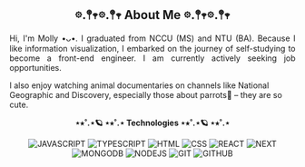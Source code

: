 <h2 align="center">𖡼.𖤣𖥧𖡼.𖤣𖥧 About Me 𖡼.𖤣𖥧𖡼.𖤣𖥧</h2>
<p align="justify">Hi, I'm Molly •ᴗ•. I graduated from NCCU (MS) and NTU (BA). Because I like information visualization, I embarked on the journey of self-studying to become a front-end engineer. I am currently actively seeking job opportunities.

I also enjoy watching animal documentaries on channels like National Geographic and Discovery, especially those about parrots🦜 – they are so cute. </p>

<p align="center"><strong>⋆⭒˚.⋆🪐 ⋆⭒˚.⋆ Technologies ⋆⭒˚.⋆🪐 ⋆⭒˚.⋆</strong></p>
<p align="center">
<img src="https://img.shields.io/badge/JAVASCRIPT-141414?style=for-the-badge&logo=javascript" alt="JAVASCRIPT" />
<img src="https://img.shields.io/badge/TYPESCRIPT-141414?style=for-the-badge&logo=typescript" alt="TYPESCRIPT" />
<img src="https://img.shields.io/badge/HTML-141414?style=for-the-badge&logo=html5" alt="HTML" />
<img src="https://img.shields.io/badge/CSS-141414?style=for-the-badge&logo=css3" alt="CSS" />
<img src="https://img.shields.io/badge/REACT-141414?style=for-the-badge&logo=react" alt="REACT" />
<img src="https://img.shields.io/badge/NEXT-141414?style=for-the-badge&logo=nextdotjs" alt="NEXT" />
<img src="https://img.shields.io/badge/MONGODB-141414?style=for-the-badge&logo=mongodb" alt="MONGODB" />
<img src="https://img.shields.io/badge/NODEJS-141414?style=for-the-badge&logo=nodedotjs" alt="NODEJS" />
<img src="https://img.shields.io/badge/GIT-141414?style=for-the-badge&logo=git" alt="GIT" />
<img src="https://img.shields.io/badge/GITHUB-141414?style=for-the-badge&logo=github" alt="GITHUB" />

</p>

<p align="center"><strong></strong></p>
<p align="center">

</p>
